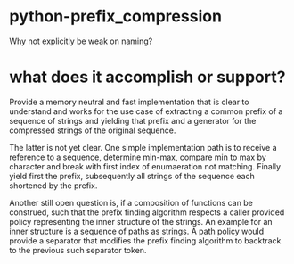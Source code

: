 # python-prefix_compression
Why not explicitly be weak on naming?

# what does it accomplish or support?

Provide a memory neutral and fast implementation that is clear to understand and works for the use case of extracting a common prefix of a sequence of strings and yielding that prefix and a generator for the compressed strings of the original sequence.

The latter is not yet clear. One simple implementation path is to receive a reference to a sequence, determine min-max, compare min to max by character and break with first index of enumaeration not matching. Finally yield first the prefix, subsequently all strings of the sequence each shortened by the prefix.

Another still open question is, if a composition of functions can be construed, such that the prefix finding algorithm respects a caller provided policy representing the inner structure of the strings.
 An example for an inner structure is a sequence of paths as strings. A path policy would provide a separator that modifies the prefix finding algorithm to backtrack to the previous such separator token.
